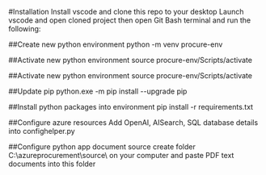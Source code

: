 #Installation
Install vscode and clone this repo to your desktop
Launch vscode and open cloned project then open Git Bash terminal and run the following:

##Create new python environment
python -m venv procure-env

##Activate new python environment
source procure-env/Scripts/activate

##Activate new python environment
source procure-env/Scripts/activate

##Update pip
python.exe -m pip install --upgrade pip

##Install python packages into environment
pip install -r requirements.txt

##Configure azure resources
Add OpenAI, AISearch, SQL database details into confighelper.py

##Configure python app document source
create folder C:\\azureprocurement\\source\\ on your computer and paste PDF text documents into this folder